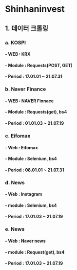 # Shinhaninvest

## 1. 데이터 크롤링
### a. KOSPI 
#### - WEB : KRX
#### - Module : Requests(POST, GET)
#### - Period : 17.01.01 ~ 21.07.31
### b. Naver Finance
#### - WEB : NAVER Finnace
#### - Module : Requests(get), bs4
#### - Period : 01.01.03 ~ 21.07.19
### c. Eifomax
#### - Web : Eifomax
#### - Module : Selenium, bs4
#### - Period : 08.01.01 ~ 21.07.31
### d. News
#### - Web : Instagram
#### - module : Selenium, bs4
#### - Period : 17.01.03 ~ 21.07.19
### e. News
#### - Web : Naver news
#### - module : Request(get), bs4
#### - Period : 17.01.03 ~ 21.07.19

